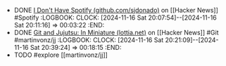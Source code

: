 - DONE [I Don't Have Spotify (github.com/sjdonado)](https://news.ycombinator.com/item?id=42110877) on [[Hacker News]] #Spotify
  :LOGBOOK:
  CLOCK: [2024-11-16 Sat 20:07:54]--[2024-11-16 Sat 20:11:16] =>  00:03:22
  :END:
- DONE [Git and Jujutsu: In Miniature (lottia.net)](https://news.ycombinator.com/item?id=42111597) on [[Hacker News]] #Git #martinvonz/jj
  :LOGBOOK:
  CLOCK: [2024-11-16 Sat 20:21:09]--[2024-11-16 Sat 20:39:24] =>  00:18:15
  :END:
- TODO #explore [[martinvonz/jj]]